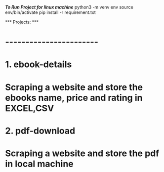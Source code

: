 ***To Run Project for linux machine***
python3 -m venv env
source env/bin/activate
pip install -r requirement.txt



*** Projects: ***
# -----------------------
# 1. ebook-details
# Scraping a website and store the ebooks name, price and rating in EXCEL,CSV 

# 2. pdf-download
# Scraping a website and store the pdf in local machine 
